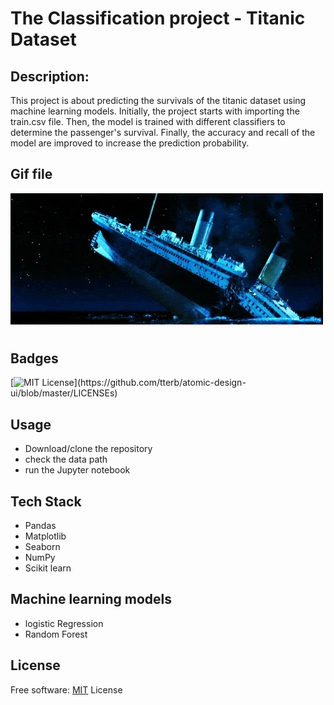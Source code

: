 
# The Classification project - Titanic Dataset

## Description:
This project is about predicting the survivals of the titanic dataset using machine learning models. Initially, the project starts with importing the train.csv file. Then, the model is trained with different classifiers to determine the passenger's survival. Finally, the accuracy and recall of the model are improved to increase the prediction probability.

## Gif file

<img src ="images/giphy.webp">

#
## Badges


[![MIT License](https://img.shields.io/apm/l/atomic-design-ui.svg?)](https://github.com/tterb/atomic-design-ui/blob/master/LICENSEs)

  
## Usage

- Download/clone the repository
- check the data path 
- run the Jupyter notebook

  
## Tech Stack
- Pandas
- Matplotlib
- Seaborn
- NumPy
- Scikit learn

## Machine learning models
- logistic Regression
- Random Forest

## License

Free software: [MIT](https://choosealicense.com/licenses/mit/)
License
  
